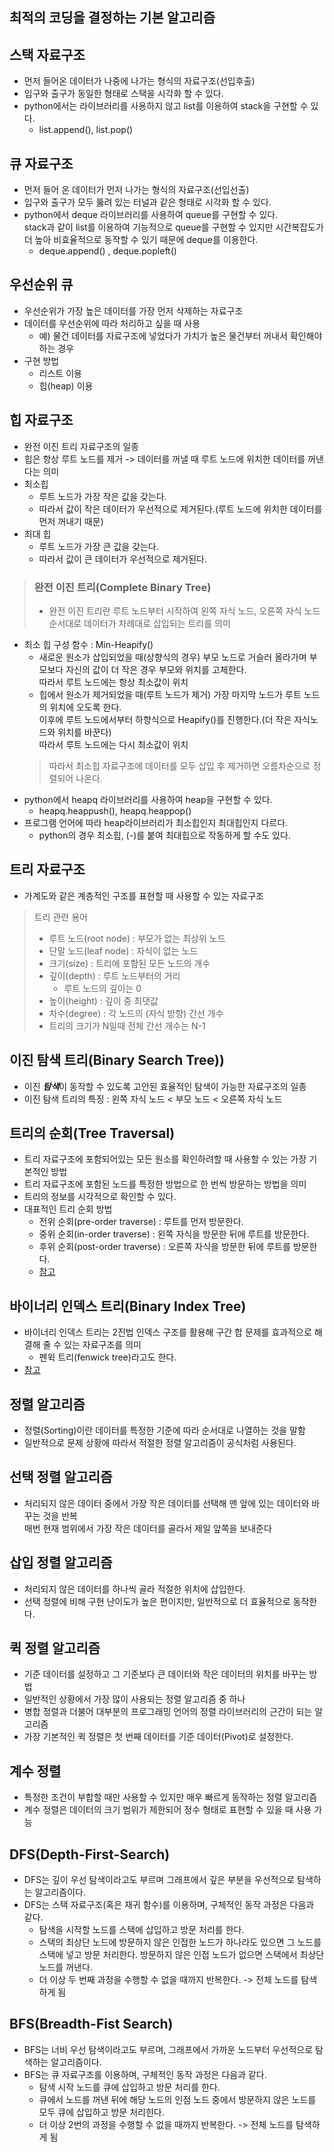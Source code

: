 ## 최적의 코딩을 결정하는 기본 알고리즘

## 스택 자료구조
- 먼저 들어온 데이터가 나중에 나가는 형식의 자료구조(선입후출)
- 입구와 출구가 동일한 형태로 스택을 시각화 할 수 있다.
- python에서는 라이브러리를 사용하지 않고 list를 이용하여 stack을 구현할 수 있다.
    - list.append(), list.pop()

## 큐 자료구조
- 먼저 들어 온 데이터가 먼저 나가는 형식의 자료구조(선입선출)
- 입구와 출구가 모두 뚫려 있는 터널과 같은 형태로 시각화 할 수 있다.
- python에서 deque 라이브러리를 사용하여 queue를 구현할 수 있다.   
stack과 같이 list를 이용하여 기능적으로 queue를 구현할 수 있지만 시간복잡도가 더 높아 비효율적으로 동작할 수 있기 때문에 deque를 이용한다.
    - deque.append() , deque.popleft()

## 우선순위 큐
- 우선순위가 가장 높은 데이터를 가장 먼저 삭제하는 자료구조
- 데이터를 우선순위에 따라 처리하고 싶을 때 사용
    - 예) 물건 데이터를 자료구조에 넣었다가 가치가 높은 물건부터 꺼내서 확인해야 하는 경우
- 구현 방법
    - 리스트 이용
    - 힙(heap) 이용

## 힙 자료구조
- 완전 이진 트리 자료구조의 일종
- 힙은 항상 루트 노드를 제거 -> 데이터를 꺼낼 때 루트 노드에 위치한 데이터를 꺼낸다는 의미
- 최소힙
    - 루트 노드가 가장 작은 값을 갖는다.
    - 따라서 값이 작은 데이터가 우선적으로 제거된다.(루트 노드에 위치한 데이터를 먼저 꺼내기 때문)
- 최대 힙
    - 루트 노드가 가장 큰 값을 갖는다.
    - 따라서 값이 큰 데이터가 우선적으로 제거된다.

>### 완전 이진 트리(Complete Binary Tree)
>- 완전 이진 트리란 루트 노드부터 시작하여 왼쪽 자식 노드, 오른쪽 자식 노드 순서대로 데이터가 차례대로 삽입되는 트리를 의미

- 최소 힙 구성 함수 : Min-Heapify()
    - 새로운 원소가 삽입되었을 때(상향식의 경우) 부모 노드로 거슬러 올라가며 부모보다 자신의 값이 더 작은 경우 부모와 위치를 고체한다.   
    따라서 루트 노드에는 항상 최소값이 위치
    - 힙에서 원소가 제거되었을 때(루트 노드가 제거) 가장 마지막 노드가 루트 노드의 위치에 오도록 한다.   
    이후에 루트 노드에서부터 하향식으로 Heapify()를 진행한다.(더 작은 자식노드와 위치를 바꾼다)   
    따라서 루트 노드에는 다시 최소값이 위치
    > 따라서 최소힙 자료구조에 데이터를 모두 삽입 후 제거하면 오름차순으로 정렬되어 나온다.
- python에서 heapq 라이브러리를 사용하여 heap을 구현할 수 있다.
    - heapq.heappush(), heapq.heappop()
- 프로그램 언어에 따라 heap라이브러리가 최소힙인지 최대힙인지 다르다.
    - python의 경우 최소힙, (-)를 붙여 최대힙으로 작동하게 할 수도 있다.

## 트리 자료구조
- 가계도와 같은 계층적인 구조를 표현할 때 사용할 수 있는 자료구조
>트리 관련 용어
>- 루트 노드(root node) : 부모가 없는 최상위 노드
>- 단말 노드(leaf node) : 자식이 없는 노드
>- 크기(size) : 트리에 포함된 모든 노드의 개수
>- 깊이(depth) : 루트 노드부터의 거리
>   - 루트 노드의 깊이는 0
>- 높이(height) : 깊이 중 최댓값
>- 차수(degree) : 각 노드의 (자식 방향) 간선 개수
>- 트리의 크기가 N일때 전체 간선 개수는 N-1

## 이진 탐색 트리(Binary Search Tree))
- 이진 ***탐색***이 동작할 수 있도록 고안된 효율적인 탐색이 가능한 자료구조의 일종
- 이진 탐색 트리의 특징 : 왼쪽 자식 노드 < 부모 노드 < 오른쪽 자식 노드

## 트리의 순회(Tree Traversal)
- 트리 자료구조에 포함되어있는 모든 원소를 확인하려할 때 사용할 수 있는 가장 기본적인 방법
- 트리 자료구조에 포함된 노드를 특정한 방법으로 한 번씩 방문하는 방법을 의미
- 트리의 정보를 시각적으로 확인할 수 있다.
- 대표적인 트리 순회 방법
    - 전위 순회(pre-order traverse) : 루트를 먼저 방문한다.
    - 중위 순회(in-order traverse) : 왼쪽 자식을 방문한 뒤에 루트를 방문한다.
    - 후위 순회(post-order traverse) : 오른쪽 자식을 방문한 뒤에 루트를 방문한다.
    - [참고](https://m.blog.naver.com/rlakk11/60159303809)

## 바이너리 인덱스 트리(Binary Index Tree)
- 바이너리 인덱스 트리는 2진법 인덱스 구조를 활용해 구간 합 문제를 효과적으로 해결해 줄 수 있는 자료구조를 의미
    - 펜윅 트리(fenwick tree)라고도 한다.
- [참고](https://www.acmicpc.net/blog/view/21)

## 정렬 알고리즘
- 정렬(Sorting)이란 데이터를 특정한 기준에 따라 순서대로 나열하는 것을 말함
- 일반적으로 문제 상황에 따라서 적절한 정렬 알고리즘이 공식처럼 사용된다.

## 선택 정렬 알고리즘
- 처리되지 않은 데이터 중에서 가장 작은 데이터를 선택해 맨 앞에 있는 데이터와 바꾸는 것을 반복   
매번 현재 범위에서 가장 작은 데이터를 골라서 제일 앞쪽을 보내준다

## 삽입 정렬 알고리즘
- 처리되지 않은 데이터를 하나씩 골라 적절한 위치에 삽입한다.
- 선택 정렬에 비해 구현 난이도가 높은 편이지만, 일반적으로 더 효율적으로 동작한다.

## 퀵 정렬 알고리즘
- 기준 데이터를 설정하고 그 기준보다 큰 데이터와 작은 데이터의 위치를 바꾸는 방법
- 일반적인 상황에서 가장 많이 사용되는 정렬 알고리즘 중 하나
- 병합 정렬과 더불어 대부분의 프로그래밍 언어의 정렬 라이브러리의 근간이 되는 알고리즘
- 가장 기본적인 퀵 정렬은 첫 번째 데이터를 기준 데이터(Pivot)로 설정한다.

## 계수 정렬
- 특정한 조건이 부합할 때만 사용할 수 있지만 매우 빠르게 동작하는 정렬 알고리즘
- 계수 정렬은 데이터의 크기 범위가 제한되어 정수 형태로 표현할 수 있을 때 사용 가능

## DFS(Depth-First-Search)
- DFS는 깊이 우선 탐색이라고도 부르며 그래프에서 깊은 부분을 우선적으로 탐색하는 알고리즘이다.
- DFS는 스택 자료구조(혹은 재귀 함수)를 이용하며, 구체적인 동작 과정은 다음과 같다.
    - 탐색을 시작할 노드를 스택에 삽입하고 방문 처리를 한다.
    - 스택의 최상단 노드에 방문하지 않은 인접한 노드가 하나라도 있으면 그 노드를 스택에 넣고 방문 처리한다. 방문하지 않은 인접 노드가 없으면 스택에서 최상단 노드를 꺼낸다.
    - 더 이상 두 번째 과정을 수행할 수 없을 때까지 반복한다. -> 전체 노드를 탐색하게 됨

## BFS(Breadth-Fist Search)
- BFS는 너비 우선 탐색이라고도 부르며, 그래프에서 가까운 노드부터 우선적으로 탐색하는 알고리즘이다.
- BFS는 큐 자료구조를 이용하며, 구체적인 동작 과정은 다음과 같다.
    - 탐색 시작 노드를 큐에 삽입하고 방문 처리를 한다.
    - 큐에서 노드를 꺼낸 뒤에 해당 노드의 인점 노드 중에서 방문하지 않은 노드를 모두 큐에 삽입하고 방문 처리힌다.
    - 더 이상 2번의 과정을 수행할 수 없을 때까지 반복한다. -> 전체 노드를 탐색하게 됨